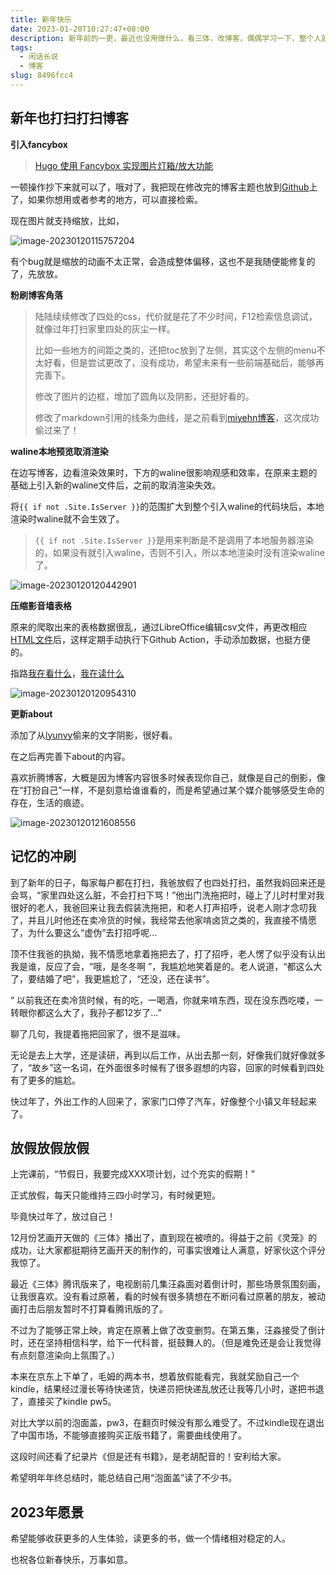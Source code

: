 ```yaml
---
title: 新年快乐
date: 2023-01-20T10:27:47+08:00
description: 新年前的一更，最近也没用做什么，看三体，改博客，偶偶学习一下，整个人就是放假的状态。
tags:
  - 闲话长说
  - 博客
slug: 8496fcc4
---
```


## 新年也打扫打扫博客

**引入fancybox**

> [Hugo 使用 Fancybox 实现图片灯箱/放大功能](https://atpx.com/hugo-fancybox/)

一顿操作抄下来就可以了，哦对了，我把现在修改完的博客主题也放到[Github](https://github.com/shixiaocaia/Hugo-theme-Cactus-mod)上了，如果你想用或者参考的地方，可以直接检索。

现在图片就支持缩放，比如，

![image-20230120115757204](https://bu.dusays.com/2023/01/20/63ca114f528b4.png)

有个bug就是缩放的动画不太正常，会造成整体偏移，这也不是我随便能修复的了，先放放。

**粉刷博客角落**

> 陆陆续续修改了四处的css，代价就是花了不少时间，F12检索信息调试，就像过年打扫家里四处的灰尘一样。
>
> 比如一些地方的间距之类的，还把toc放到了左侧，其实这个左侧的menu不太好看，但是尝试更改了，没有成功，希望未来有一些前端基础后，能够再完善下。
>
> 修改了图片的边框，增加了圆角以及阴影，还挺好看的。
>
> 修改了markdown引用的线条为曲线，是之前看到[miyehn博客](https://miyehn.me/blog/)，这次成功偷过来了！

**waline本地预览取消渲染**

在边写博客，边看渲染效果时，下方的waline很影响观感和效率，在原来主题的基础上引入新的waline文件后，之前的取消渲染失效。

将`{{ if not .Site.IsServer }}`的范围扩大到整个引入waline的代码块后，本地渲染时waline就不会生效了。

> `{{ if not .Site.IsServer }}`是用来判断是不是调用了本地服务器渲染的，如果没有就引入waline，否则不引入，所以本地渲染时没有渲染waline了。

![image-20230120120442901](https://bu.dusays.com/2023/01/20/63ca12ddbd536.png)

**压缩影音墙表格**

原来的爬取出来的表格数据很乱，通过LibreOffice编辑csv文件，再更改相应[HTML文件](https://github.com/shixiaocaia/Hugo-theme-Cactus-mod/tree/main/layouts/_default)后，这样定期手动执行下Github Action，手动添加数据，也挺方便的。

指路[我在看什么](https://shixiaocaia.fun/movies/)，[我在读什么](https://shixiaocaia.fun/books/)

![image-20230120120954310](https://bu.dusays.com/2023/01/20/63ca1415beaad.png)

**更新about**

添加了从[lyunvy](https://lyunvy.top/)偷来的文字阴影，很好看。

在之后再完善下about的内容。

喜欢折腾博客，大概是因为博客内容很多时候表现你自己，就像是自己的倒影，像在“打扮自己”一样，不是刻意给谁谁看的，而是希望通过某个媒介能够感受生命的存在，生活的痕迹。

![image-20230120121608556](https://bu.dusays.com/2023/01/20/63ca158cc7980.png)

## 记忆的冲刷

到了新年的日子，每家每户都在打扫，我爸放假了也四处打扫，虽然我妈回来还是会骂，“家里四处这么脏，不会打扫下骂！”他出门洗拖把时，碰上了儿时村里对我很好的老人，我爸回来让我去假装洗拖把，和老人打声招呼，说老人刚才念叨我了，并且儿时他还在卖冷货的时候，我经常去他家啃卤货之类的，我直接不情愿了，为什么要这么“虚伪”去打招呼呢...

顶不住我爸的执拗，我不情愿地拿着拖把去了，打了招呼，老人愣了似乎没有认出我是谁，反应了会，“哦，是冬冬啊 ”，我尴尬地笑着是的。老人说道，“都这么大了，要结婚了吧”，我更尴尬了，“还没，还在读书”。

“ 以前我还在卖冷货时候，有的吃，一喝酒，你就来啃东西，现在没东西吃喽，一转眼你都这么大了，我孙子都12岁了...”

聊了几句，我提着拖把回家了，很不是滋味。

无论是去上大学，还是读研，再到以后工作，从出去那一刻，好像我们就好像就多了，“故乡”这一名词，在外面很多时候有了很多遐想的内容，回家的时候看到四处有了更多的尴尬。

快过年了，外出工作的人回来了，家家门口停了汽车，好像整个小镇又年轻起来了。

## 放假放假放假

上完课前，“节假日，我要完成XXX项计划，过个充实的假期！”

正式放假，每天只能维持三四小时学习，有时候更短。

毕竟快过年了，放过自己！

12月份艺画开天做的《三体》播出了，直到现在被喷的。得益于之前《灵笼》的成功，让大家都挺期待艺画开天的制作的，可事实很难让人满意，好家伙这个评分我惊了。

最近《三体》腾讯版来了，电视剧前几集汪淼面对着倒计时，那些场景氛围刻画，让我很喜欢。没有看过原著，看的时候有很多猜想在不断问看过原著的朋友，被动画打击后朋友暂时不打算看腾讯版的了。

不过为了能够正常上映，肯定在原著上做了改变删剪。在第五集，汪淼接受了倒计时，还在坚持相信科学，给下一代科普，挺鼓舞人的。（但是难免还是会让我觉得有点刻意渲染向上氛围了。）

本来在京东上下单了，毛姆的两本书，想着放假能看完，我就奖励自己一个kindle，结果经过漫长等待快递货，快递员把快递乱放还让我等几小时，遂把书退了，直接买了kindle pw5。

对比大学以前的泡面盖，pw3，在翻页时候没有那么难受了。不过kindle现在退出了中国市场，不能够直接购买正版书籍了，需要曲线使用了。

这段时间还看了纪录片《但是还有书籍》，是老胡配音的！安利给大家。

希望明年年终总结时，能总结自己用“泡面盖”读了不少书。

## 2023年愿景

希望能够收获更多的人生体验，读更多的书，做一个情绪相对稳定的人。

也祝各位新春快乐，万事如意。
